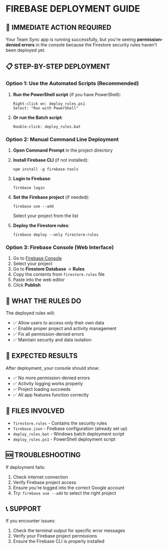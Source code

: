 # FIREBASE DEPLOYMENT GUIDE

## 🎯 IMMEDIATE ACTION REQUIRED

Your Team Sync app is running successfully, but you're seeing **permission-denied errors** in the console because the Firestore security rules haven't been deployed yet.

## 📋 STEP-BY-STEP DEPLOYMENT

### Option 1: Use the Automated Scripts (Recommended)

1. **Run the PowerShell script** (if you have PowerShell):
   ```
   Right-click on: deploy_rules.ps1
   Select: "Run with PowerShell"
   ```

2. **Or run the Batch script**:
   ```
   Double-click: deploy_rules.bat
   ```

### Option 2: Manual Command Line Deployment

1. **Open Command Prompt** in the project directory
2. **Install Firebase CLI** (if not installed):
   ```
   npm install -g firebase-tools
   ```

3. **Login to Firebase**:
   ```
   firebase login
   ```

4. **Set the Firebase project** (if needed):
   ```
   firebase use --add
   ```
   Select your project from the list

5. **Deploy the Firestore rules**:
   ```
   firebase deploy --only firestore:rules
   ```

### Option 3: Firebase Console (Web Interface)

1. Go to [Firebase Console](https://console.firebase.google.com/)
2. Select your project
3. Go to **Firestore Database** → **Rules**
4. Copy the contents from `firestore.rules` file
5. Paste into the web editor
6. Click **Publish**

## 🔧 WHAT THE RULES DO

The deployed rules will:
- ✅ Allow users to access only their own data
- ✅ Enable proper project and activity management
- ✅ Fix all permission-denied errors
- ✅ Maintain security and data isolation

## 🚀 EXPECTED RESULTS

After deployment, your console should show:
- ✅ No more permission-denied errors
- ✅ Activity logging works properly
- ✅ Project loading succeeds
- ✅ All app features function correctly

## 📁 FILES INVOLVED

- `firestore.rules` - Contains the security rules
- `firebase.json` - Firebase configuration (already set up)
- `deploy_rules.bat` - Windows batch deployment script
- `deploy_rules.ps1` - PowerShell deployment script

## 🆘 TROUBLESHOOTING

If deployment fails:
1. Check internet connection
2. Verify Firebase project access
3. Ensure you're logged into the correct Google account
4. Try: `firebase use --add` to select the right project

## 📞 SUPPORT

If you encounter issues:
1. Check the terminal output for specific error messages
2. Verify your Firebase project permissions
3. Ensure the Firebase CLI is properly installed
